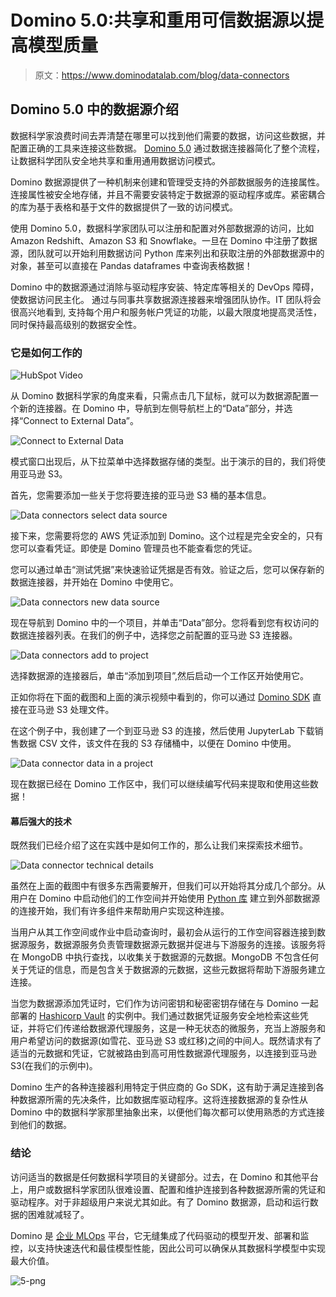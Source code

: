 # Domino 5.0:共享和重用可信数据源以提高模型质量

> 原文：<https://www.dominodatalab.com/blog/data-connectors>

## Domino 5.0 中的数据源介绍

数据科学家浪费时间去弄清楚在哪里可以找到他们需要的数据，访问这些数据，并配置正确的工具来连接这些数据。 [Domino 5.0](https://www.dominodatalab.com/resources/introducing-domino-5.0) 通过数据连接器简化了整个流程，让数据科学团队安全地共享和重用通用数据访问模式。

Domino 数据源提供了一种机制来创建和管理受支持的外部数据服务的连接属性。连接属性被安全地存储，并且不需要安装特定于数据源的驱动程序或库。紧密耦合的库为基于表格和基于文件的数据提供了一致的访问模式。

使用 Domino 5.0，数据科学家团队可以注册和配置对外部数据源的访问，比如 Amazon Redshift、Amazon S3 和 Snowflake。一旦在 Domino 中注册了数据源，团队就可以开始利用数据访问 Python 库来列出和获取注册的外部数据源中的对象，甚至可以直接在 Pandas dataframes 中查询表格数据！

Domino 中的数据源通过消除与驱动程序安装、特定库等相关的 DevOps 障碍，使数据访问民主化。 通过与同事共享数据源连接器来增强团队协作。IT 团队将会很高兴地看到, 支持每个用户和服务帐户凭证的功能，以最大限度地提高灵活性，同时保持最高级别的数据安全性。

### 它是如何工作的

![HubSpot Video](img/40f5cc42a7da9afd76e4ef6c1cd84efd.png)

从 Domino 数据科学家的角度来看，只需点击几下鼠标，就可以为数据源配置一个新的连接器。在 Domino 中，导航到左侧导航栏上的“Data”部分，并选择“Connect to External Data”。

![Connect to External Data](img/7852c60c3012f84bfa96f80f0de60418.png)

模式窗口出现后，从下拉菜单中选择数据存储的类型。出于演示的目的，我们将使用亚马逊 S3。

首先，您需要添加一些关于您将要连接的亚马逊 S3 桶的基本信息。

![Data connectors select data source](img/68ebd8ec75bfb2279f8f7e33021963b0.png)

接下来，您需要将您的 AWS 凭证添加到 Domino。这个过程是完全安全的，只有您可以查看凭证。即使是 Domino 管理员也不能查看您的凭证。

您可以通过单击“测试凭据”来快速验证凭据是否有效。验证之后，您可以保存新的数据连接器，并开始在 Domino 中使用它。

![Data connectors new data source](img/550e74e3c615edef0f10af2effe04756.png)

现在导航到 Domino 中的一个项目，并单击“Data”部分。您将看到您有权访问的数据连接器列表。在我们的例子中，选择您之前配置的亚马逊 S3 连接器。

![Data connectors add to project](img/d01e16f2bdecdca8f28636ed5ef20245.png)

选择数据源的连接器后，单击“添加到项目”,然后启动一个工作区开始使用它。

正如你将在下面的截图和上面的演示视频中看到的，你可以通过 [Domino SDK](https://docs.dominodatalab.com/projects/domino-data-api/en/latest/install.html) 直接在亚马逊 S3 处理文件。

在这个例子中，我创建了一个到亚马逊 S3 的连接，然后使用 JupyterLab 下载销售数据 CSV 文件，该文件在我的 S3 存储桶中，以便在 Domino 中使用。

![Data connector data in a project](img/bc39188a12ad4bbc83c0ad5bb855be63.png)

现在数据已经在 Domino 工作区中，我们可以继续编写代码来提取和使用这些数据！

#### 幕后强大的技术

既然我们已经介绍了这在实践中是如何工作的，那么让我们来探索技术细节。

![Data connector technical details](img/c1d489213b37df168eb112aeaf5ff49d.png)

虽然在上面的截图中有很多东西需要解开，但我们可以开始将其分成几个部分。从用户在 Domino 中启动他们的工作空间并开始使用 [Python 库](https://docs.dominodatalab.com/projects/domino-data-api/en/latest/) 建立到外部数据源的连接开始，我们有许多组件来帮助用户实现这种连接。

当用户从其工作空间或作业中启动查询时，最初会从运行的工作空间容器连接到数据源服务，数据源服务负责管理数据源元数据并促进与下游服务的连接。该服务将在 MongoDB 中执行查找，以收集关于数据源的元数据。MongoDB 不包含任何关于凭证的信息，而是包含关于数据源的元数据，这些元数据将帮助下游服务建立连接。

当您为数据源添加凭证时，它们作为访问密钥和秘密密钥存储在与 Domino 一起部署的 [Hashicorp Vault](https://www.vaultproject.io/) 的实例中。我们通过数据凭证服务安全地检索这些凭证，并将它们传递给数据源代理服务，这是一种无状态的微服务，充当上游服务和用户希望访问的数据源(如雪花、亚马逊 S3 或红移)之间的中间人。既然请求有了适当的元数据和凭证，它就被路由到高可用性数据源代理服务，以连接到亚马逊 S3(在我们的示例中)。

Domino 生产的各种连接器利用特定于供应商的 Go SDK，这有助于满足连接到各种数据源所需的先决条件，比如数据库驱动程序。这将连接数据源的复杂性从 Domino 中的数据科学家那里抽象出来，以便他们每次都可以使用熟悉的方式连接到他们的数据。

### 结论

访问适当的数据是任何数据科学项目的关键部分。过去，在 Domino 和其他平台上，用户或数据科学家团队很难设置、配置和维护连接到各种数据源所需的凭证和驱动程序。对于非超级用户来说尤其如此。有了 Domino 数据源，启动和运行数据的困难就减轻了。

Domino 是 [企业 MLOps](https://www.dominodatalab.com/resources/a-guide-to-enterprise-mlops/) 平台，它无缝集成了代码驱动的模型开发、部署和监控，以支持快速迭代和最佳模型性能，因此公司可以确保从其数据科学模型中实现最大价值。

![5-png](img/80079ee8744686d16915b05e7bff1527.png)